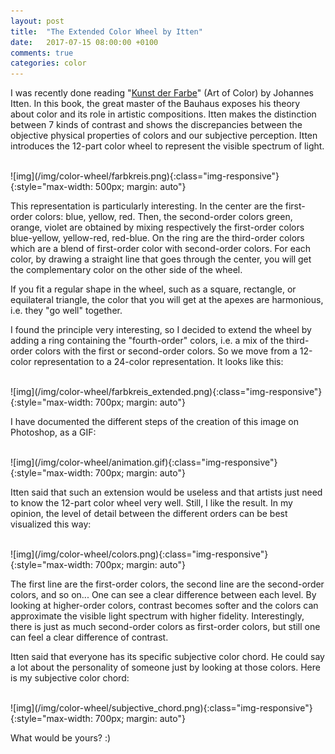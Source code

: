 ```yaml
---
layout: post
title:  "The Extended Color Wheel by Itten"
date:   2017-07-15 08:00:00 +0100
comments: true
categories: color
---
```


I was recently done reading "[Kunst der Farbe][KdF]" (Art of Color) by Johannes Itten. In this book, the great master of the Bauhaus exposes his theory about color and its role in artistic compositions. Itten makes the distinction between 7 kinds of contrast and shows the discrepancies between the objective physical properties of colors and our subjective perception. Itten introduces the 12-part color wheel to represent the visible spectrum of light.

<br>
![img](/img/color-wheel/farbkreis.png){:class="img-responsive"}
{:style="max-width: 500px; margin: auto"}
<br>

This representation is particularly interesting. In the center are the first-order colors: blue, yellow, red. Then, the second-order colors green, orange, violet are obtained by mixing respectively the first-order colors blue-yellow, yellow-red, red-blue. On the ring are the third-order colors which are a blend of first-order color with second-order colors. For each color, by drawing a straight line that goes through the center, you will get the complementary color on the other side of the wheel. 

If you fit a regular shape in the wheel, such as a square, rectangle, or equilateral triangle, the color that you will get at the apexes are harmonious, i.e. they "go well" together. 

I found the principle very interesting, so I decided to extend the wheel by adding a ring containing the "fourth-order" colors, i.e. a mix of the third-order colors with the first or second-order colors. So we move from a 12-color representation to a 24-color representation. It looks like this: 

<br>
![img](/img/color-wheel/farbkreis_extended.png){:class="img-responsive"}
{:style="max-width: 700px; margin: auto"}
<br>

I have documented the different steps of the creation of this image on Photoshop, as a GIF:  

<br>
![img](/img/color-wheel/animation.gif){:class="img-responsive"}
{:style="max-width: 700px; margin: auto"}
<br>

Itten said that such an extension would be useless and that artists just need to know the 12-part color wheel very well. Still, I like the result. In my opinion, the level of detail between the different orders can be best visualized this way: 

<br>
![img](/img/color-wheel/colors.png){:class="img-responsive"}
{:style="max-width: 700px; margin: auto"}
<br>

The first line are the first-order colors, the second line are the second-order colors, and so on... One can see a clear difference between each level. By looking at higher-order colors, contrast becomes softer and the colors can approximate the visible light spectrum with higher fidelity. Interestingly, there is just as much second-order colors as first-order colors, but still one can feel a clear difference of contrast. 

Itten said that everyone has its specific subjective color chord. He could say a lot about the personality of someone just by looking at those colors. Here is my subjective color chord: 

<br>
![img](/img/color-wheel/subjective_chord.png){:class="img-responsive"}
{:style="max-width: 700px; margin: auto"}
<br>

What would be yours? :) 


[KdF]: https://www.amazon.de/Kunst-Farbe-Johannes-Itten/dp/3363009801


